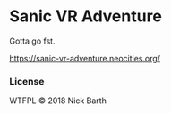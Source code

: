 # Sanic VR Adventure

Gotta go fst.

https://sanic-vr-adventure.neocities.org/

### License
WTFPL &copy; 2018 Nick Barth
